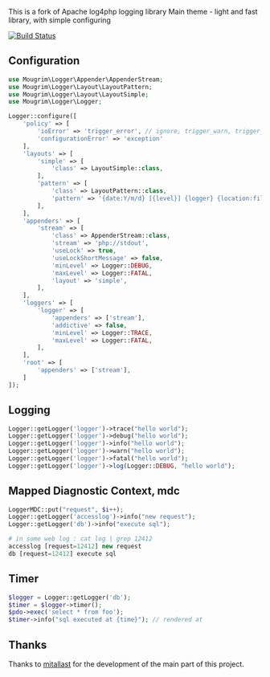 This is a fork of Apache log4php logging library
Main theme - light and fast library, with simple configuring

[![Build Status](https://api.travis-ci.org/mougrim/php-logger.png)](https://travis-ci.org/mougrim/php-logger)

Configuration
-------------

```php
use Mougrim\Logger\Appender\AppenderStream;
use Mougrim\Logger\Layout\LayoutPattern;
use Mougrim\Logger\Layout\LayoutSimple;
use Mougrim\Logger\Logger;

Logger::configure([
    'policy' => [
        'ioError' => 'trigger_error', // ignore, trigger_warn, trigger_error, exception or exit
        'configurationError' => 'exception'
    ],
    'layouts' => [
        'simple' => [
            'class' => LayoutSimple::class,
        ],
        'pattern' => [
            'class' => LayoutPattern::class,
            'pattern' => '{date:Y/m/d} [{level}] {logger} {location:file:line, class.function} {mdc:key} {mdc} {ndc}: {message} {ex}',
        ],
    ],
    'appenders' => [
        'stream' => [
            'class' => AppenderStream::class,
            'stream' => 'php://stdout',
            'useLock' => true,
            'useLockShortMessage' => false,
            'minLevel' => Logger::DEBUG,
            'maxLevel' => Logger::FATAL,
            'layout' => 'simple',
        ],
    ],
    'loggers' => [
        'logger' => [
            'appenders' => ['stream'],
            'addictive' => false,
            'minLevel' => Logger::TRACE,
            'maxLevel' => Logger::FATAL,
        ],
    ],
    'root' => [
        'appenders' => ['stream'],
    ]
]);
```
Logging
-------

```php
Logger::getLogger('logger')->trace("hello world");
Logger::getLogger('logger')->debug("hello world");
Logger::getLogger('logger')->info("hello world");
Logger::getLogger('logger')->warn("hello world");
Logger::getLogger('logger')->fatal("hello world");
Logger::getLogger('logger')->log(Logger::DEBUG, "hello world");
```

Mapped Diagnostic Context, mdc
------------------------------

```php
LoggerMDC::put("request", $i++);
Logger::getLogger('accesslog')->info("new request");
Logger::getLogger('db')->info("execute sql");

# in some web log : cat log | grep 12412
accesslog [request=12412] new request
db [request=12412] execute sql
```

Timer
-----

```php
$logger = Logger::getLogger('db');
$timer = $logger->timer();
$pdo->exec('select * from foo');
$timer->info("sql executed at {time}"); // rendered at
```

Thanks
-----

Thanks to [mitallast](https://github.com/mitallast/) for the development of the main part of this project.
